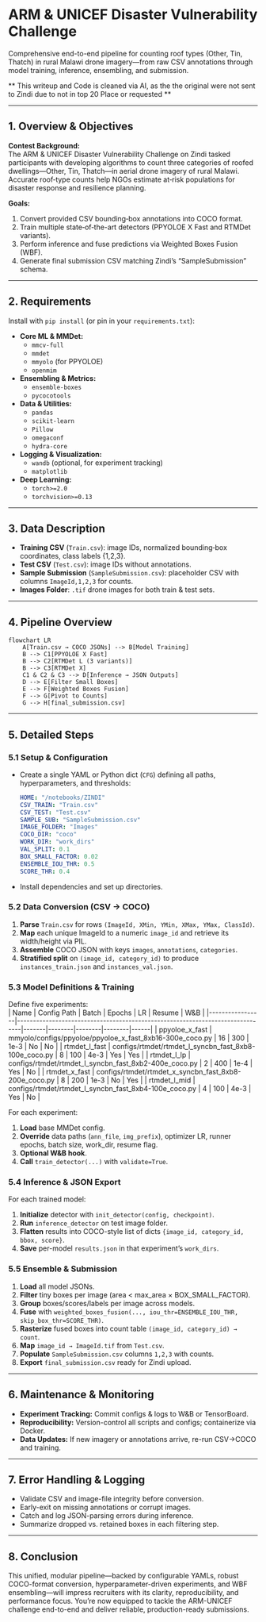 # ARM & UNICEF Disaster Vulnerability Challenge  
Comprehensive end-to-end pipeline for counting roof types (Other, Tin, Thatch) in rural Malawi drone imagery—from raw CSV annotations through model training, inference, ensembling, and submission.


** This writeup and Code is cleaned via AI, as the the original were not sent to Zindi due to not in top 20 Place or requested **

---

## 1. Overview & Objectives  
**Contest Background:**  
The ARM & UNICEF Disaster Vulnerability Challenge on Zindi tasked participants with developing algorithms to count three categories of roofed dwellings—Other, Tin, Thatch—in aerial drone imagery of rural Malawi. Accurate roof‐type counts help NGOs estimate at‐risk populations for disaster response and resilience planning.

**Goals:**  
1. Convert provided CSV bounding‐box annotations into COCO format.  
2. Train multiple state‐of‐the-art detectors (PPYOLOE X Fast and RTMDet variants).  
3. Perform inference and fuse predictions via Weighted Boxes Fusion (WBF).  
4. Generate final submission CSV matching Zindi’s “SampleSubmission” schema.

---

## 2. Requirements  
Install with `pip install` (or pin in your `requirements.txt`):  
- **Core ML & MMDet:**  
  - `mmcv-full`  
  - `mmdet`  
  - `mmyolo` (for PPYOLOE)  
  - `openmim`  
- **Ensembling & Metrics:**  
  - `ensemble-boxes`  
  - `pycocotools`  
- **Data & Utilities:**  
  - `pandas`  
  - `scikit-learn`  
  - `Pillow`  
  - `omegaconf`  
  - `hydra-core`  
- **Logging & Visualization:**  
  - `wandb` (optional, for experiment tracking)  
  - `matplotlib`  
- **Deep Learning:**  
  - `torch>=2.0`  
  - `torchvision>=0.13`  

---

## 3. Data Description  
- **Training CSV** (`Train.csv`): image IDs, normalized bounding‐box coordinates, class labels {1,2,3}.  
- **Test CSV** (`Test.csv`): image IDs without annotations.  
- **Sample Submission** (`SampleSubmission.csv`): placeholder CSV with columns `ImageId,1,2,3` for counts.  
- **Images Folder**: `.tif` drone images for both train & test sets.

---

## 4. Pipeline Overview  
```mermaid
flowchart LR
    A[Train.csv → COCO JSONs] --> B[Model Training]
    B --> C1[PPYOLOE X Fast]
    B --> C2[RTMDet L (3 variants)]
    B --> C3[RTMDet X]
    C1 & C2 & C3 --> D[Inference → JSON Outputs]
    D --> E[Filter Small Boxes]
    E --> F[Weighted Boxes Fusion]
    F --> G[Pivot to Counts]
    G --> H[final_submission.csv]
```

---

## 5. Detailed Steps  

### 5.1 Setup & Configuration  
- Create a single YAML or Python dict (`CFG`) defining all paths, hyperparameters, and thresholds:  
  ```yaml
  HOME: "/notebooks/ZINDI"
  CSV_TRAIN: "Train.csv"
  CSV_TEST: "Test.csv"
  SAMPLE_SUB: "SampleSubmission.csv"
  IMAGE_FOLDER: "Images"
  COCO_DIR: "coco"
  WORK_DIR: "work_dirs"
  VAL_SPLIT: 0.1
  BOX_SMALL_FACTOR: 0.02
  ENSEMBLE_IOU_THR: 0.5
  SCORE_THR: 0.4
  ```
- Install dependencies and set up directories.

### 5.2 Data Conversion (CSV → COCO)  
1. **Parse** `Train.csv` for rows `(ImageId, XMin, YMin, XMax, YMax, ClassId)`.  
2. **Map** each unique ImageId to a numeric `image_id` and retrieve its width/height via PIL.  
3. **Assemble** COCO JSON with keys `images`, `annotations`, `categories`.  
4. **Stratified split** on `(image_id, category_id)` to produce `instances_train.json` and `instances_val.json`.

### 5.3 Model Definitions & Training  
Define five experiments:  
| Name            | Config Path                                                                 | Batch | Epochs | LR     | Resume | W&B  |
|-----------------|-------------------------------------------------------------------------------|-------|--------|--------|--------|------|
| ppyoloe_x_fast  | mmyolo/configs/ppyoloe/ppyoloe_x_fast_8xb16-300e_coco.py                     | 16    | 300    | 1e-3   | No     | No   |
| rtmdet_l_fast   | configs/rtmdet/rtmdet_l_syncbn_fast_8xb8-100e_coco.py                        | 8     | 100    | 4e-3   | Yes    | Yes  |
| rtmdet_l_lp     | configs/rtmdet/rtmdet_l_syncbn_fast_8xb2-400e_coco.py                        | 2     | 400    | 1e-4   | Yes    | No   |
| rtmdet_x_fast   | configs/rtmdet/rtmdet_x_syncbn_fast_8xb8-200e_coco.py                        | 8     | 200    | 1e-3   | No     | Yes  |
| rtmdet_l_mid    | configs/rtmdet/rtmdet_l_syncbn_fast_8xb4-100e_coco.py                        | 4     | 100    | 4e-3   | Yes    | No   |

For each experiment:  
1. **Load** base MMDet config.  
2. **Override** data paths (`ann_file`, `img_prefix`), optimizer LR, runner epochs, batch size, work_dir, resume flag.  
3. **Optional W&B hook**.  
4. **Call** `train_detector(...)` with `validate=True`.  

### 5.4 Inference & JSON Export  
For each trained model:  
1. **Initialize** detector with `init_detector(config, checkpoint)`.  
2. **Run** `inference_detector` on test image folder.  
3. **Flatten** results into COCO-style list of dicts `{image_id, category_id, bbox, score}`.  
4. **Save** per-model `results.json` in that experiment’s `work_dirs`.

### 5.5 Ensemble & Submission  
1. **Load** all model JSONs.  
2. **Filter** tiny boxes per image (area < max_area × BOX_SMALL_FACTOR).  
3. **Group** boxes/scores/labels per image across models.  
4. **Fuse** with `weighted_boxes_fusion(..., iou_thr=ENSEMBLE_IOU_THR, skip_box_thr=SCORE_THR)`.  
5. **Rasterize** fused boxes into count table `(image_id, category_id) → count`.  
6. **Map** `image_id → ImageId.tif` from `Test.csv`.  
7. **Populate** `SampleSubmission.csv` columns `1,2,3` with counts.  
8. **Export** `final_submission.csv` ready for Zindi upload.

---

## 6. Maintenance & Monitoring  
- **Experiment Tracking:** Commit configs & logs to W&B or TensorBoard.  
- **Reproducibility:** Version-control all scripts and configs; containerize via Docker.  
- **Data Updates:** If new imagery or annotations arrive, re-run CSV→COCO and training.

---

## 7. Error Handling & Logging  
- Validate CSV and image-file integrity before conversion.  
- Early-exit on missing annotations or corrupt images.  
- Catch and log JSON-parsing errors during inference.  
- Summarize dropped vs. retained boxes in each filtering step.

---

## 8. Conclusion  
This unified, modular pipeline—backed by configurable YAMLs, robust COCO-format conversion, hyperparameter-driven experiments, and WBF ensembling—will impress recruiters with its clarity, reproducibility, and performance focus. You’re now equipped to tackle the ARM-UNICEF challenge end-to-end and deliver reliable, production-ready submissions.
